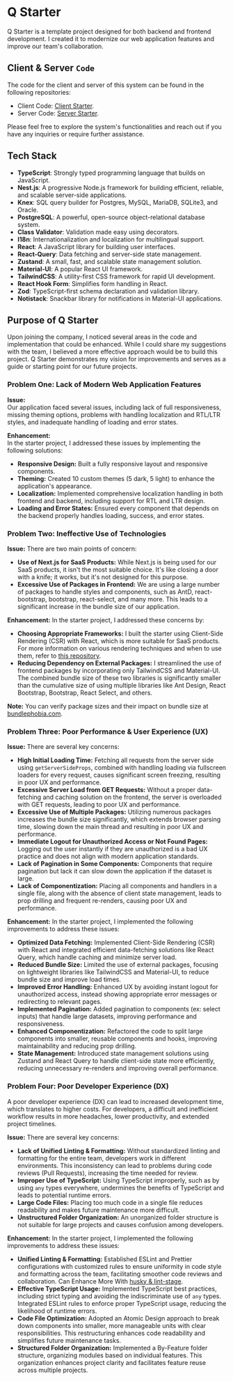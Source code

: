# Q Starter

Q Starter is a template project designed for both backend and frontend development. I created it to modernize our web application features and improve our team's collaboration.

## Client & Server `Code`
The code for the client and server of this system can be found in the following repositories:

- Client Code: [Client Starter](https://github.com/omar1Mayallo/Q-client-starter).
- Server Code: [Server Starter](https://github.com/omar1Mayallo/Q-server-starter).

Please feel free to explore the system's functionalities and reach out if you have any inquiries or require further assistance.

## Tech Stack

- **TypeScript**: Strongly typed programming language that builds on JavaScript.
- **Nest.js**: A progressive Node.js framework for building efficient, reliable, and scalable server-side applications.
- **Knex**: SQL query builder for Postgres, MySQL, MariaDB, SQLite3, and Oracle.
- **PostgreSQL**: A powerful, open-source object-relational database system.
- **Class Validator**: Validation made easy using decorators.
- **I18n**: Internationalization and localization for multilingual support.
- **React**: A JavaScript library for building user interfaces.
- **React-Query**: Data fetching and server-side state management.
- **Zustand**: A small, fast, and scalable state management solution.
- **Material-UI**: A popular React UI framework.
- **TailwindCSS**: A utility-first CSS framework for rapid UI development.
- **React Hook Form**: Simplifies form handling in React.
- **Zod**: TypeScript-first schema declaration and validation library.
- **Notistack**: Snackbar library for notifications in Material-UI applications.

## Purpose of Q Starter

Upon joining the company, I noticed several areas in the code and implementation that could be enhanced. While I could share my suggestions with the team, I believed a more effective approach would be to build this project. Q Starter demonstrates my vision for improvements and serves as a guide or starting point for our future projects.

### Problem One: Lack of Modern Web Application Features
**Issue:**  
Our application faced several issues, including lack of full responsiveness, missing theming options, problems with handling localization and RTL/LTR styles, and inadequate handling of loading and error states.

**Enhancement:**  
In the starter project, I addressed these issues by implementing the following solutions:
- **Responsive Design:** Built a fully responsive layout and responsive components.
- **Theming:** Created 10 custom themes (5 dark, 5 light) to enhance the application's appearance.
- **Localization:** Implemented comprehensive localization handling in both frontend and backend, including support for RTL and LTR design.
- **Loading and Error States:** Ensured every component that depends on the backend properly handles loading, success, and error states.

### Problem Two: Ineffective Use of Technologies
**Issue:**
There are two main points of concern:
- **Use of Next.js for SaaS Products:** While Next.js is being used for our SaaS products, it isn't the most suitable choice. It's like closing a door with a knife; it works, but it's not designed for this purpose.
- **Excessive Use of Packages in Frontend:** We are using a large number of packages to handle styles and components, such as AntD, react-bootstrap, bootstrap, react-select, and many more. This leads to a significant increase in the bundle size of our application.

**Enhancement:**
In the starter project, I addressed these concerns by:
- **Choosing Appropriate Frameworks:** I built the starter using Client-Side Rendering (CSR) with React, which is more suitable for SaaS products. For more information on various rendering techniques and when to use them, refer to [this repository](https://github.com/omar1Mayallo/Practical-NextJs/tree/main/4-%20Rendering%20(CSR%20vs%20Pre-rendering%20%5BSSR%2C%20SSG%2C%20ISG%5D%20)).
- **Reducing Dependency on External Packages:** I streamlined the use of frontend packages by incorporating only TailwindCSS and Material-UI. The combined bundle size of these two libraries is significantly smaller than the cumulative size of using multiple libraries like Ant Design, React Bootstrap, Bootstrap, React Select, and others.

**Note:** You can verify package sizes and their impact on bundle size at [bundlephobia.com](https://bundlephobia.com).

### Problem Three: Poor Performance & User Experience (UX)
**Issue:**
There are several key concerns:
- **High Initial Loading Time:** Fetching all requests from the server side using `getServerSideProps`, combined with handling loading via fullscreen loaders for every request, causes significant screen freezing, resulting in poor UX and performance.
- **Excessive Server Load from GET Requests:** Without a proper data-fetching and caching solution on the frontend, the server is overloaded with GET requests, leading to poor UX and performance.
- **Excessive Use of Multiple Packages:** Utilizing numerous packages increases the bundle size significantly, which extends browser parsing time, slowing down the main thread and resulting in poor UX and performance.
- **Immediate Logout for Unauthorized Access or Not Found Pages:** Logging out the user instantly if they are unauthorized is a bad UX practice and does not align with modern application standards.
- **Lack of Pagination in Some Components:** Components that require pagination but lack it can slow down the application if the dataset is large.
- **Lack of Componentization:** Placing all components and handlers in a single file, along with the absence of client state management, leads to prop drilling and frequent re-renders, causing poor UX and performance.

**Enhancement:**
In the starter project, I implemented the following improvements to address these issues:
- **Optimized Data Fetching:** Implemented Client-Side Rendering (CSR) with React and integrated efficient data-fetching solutions like React Query, which handle caching and minimize server load.
- **Reduced Bundle Size:** Limited the use of external packages, focusing on lightweight libraries like TailwindCSS and Material-UI, to reduce bundle size and improve load times.
- **Improved Error Handling:** Enhanced UX by avoiding instant logout for unauthorized access, instead showing appropriate error messages or redirecting to relevant pages.
- **Implemented Pagination:** Added pagination to components (ex: select inputs) that handle large datasets, improving performance and responsiveness.
- **Enhanced Componentization:** Refactored the code to split large components into smaller, reusable components and hooks, improving maintainability and reducing prop drilling.
- **State Management:** Introduced state management solutions using Zustand and React Query to handle client-side state more efficiently, reducing unnecessary re-renders and improving overall performance.

### Problem Four: Poor Developer Experience (DX)
A poor developer experience (DX) can lead to increased development time, which translates to higher costs. For developers, a difficult and inefficient workflow results in more headaches, lower productivity, and extended project timelines.

**Issue:**
There are several key concerns:
- **Lack of Unified Linting & Formatting:** Without standardized linting and formatting for the entire team, developers work in different environments. This inconsistency can lead to problems during code reviews (Pull Requests), increasing the time needed for review.
- **Improper Use of TypeScript:** Using TypeScript improperly, such as by using `any` types everywhere, undermines the benefits of TypeScript and leads to potential runtime errors.
- **Large Code Files:** Placing too much code in a single file reduces readability and makes future maintenance more difficult.
- **Unstructured Folder Organization:** An unorganized folder structure is not suitable for large projects and causes confusion among developers.

**Enhancement:**
In the starter project, I implemented the following improvements to address these issues:
- **Unified Linting & Formatting:** Established ESLint and Prettier configurations with customized rules to ensure uniformity in code style and formatting across the team, facilitating smoother code reviews and collaboration. Can Enhance More With [husky & lint-stage](https://www.youtube.com/watch?v=NK4uXmkGMSU).
- **Effective TypeScript Usage:** Implemented TypeScript best practices, including strict typing and avoiding the indiscriminate use of `any` types. Integrated ESLint rules to enforce proper TypeScript usage, reducing the likelihood of runtime errors.
- **Code File Optimization:** Adopted an Atomic Design approach to break down components into smaller, more manageable units with clear responsibilities. This restructuring enhances code readability and simplifies future maintenance tasks.
- **Structured Folder Organization:** Implemented a By-Feature folder structure, organizing modules based on individual features. This organization enhances project clarity and facilitates feature reuse across multiple projects.

